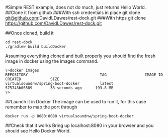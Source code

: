 #Simple REST example, does not do much, just returns Hello World.
##Clone it from github
###With ssh credentials in place
git clone git@github.com:DavidLDawes/rest-dock.git
###With https
git clone https://github.com/DavidLDawes/rest-dock.git

##Once cloned, build it
```
cd rest-dock
./gradlew build buildDocker
```
Assuming everything cloned and built properly you should find the fresh image in docker using the images command.
```
\>docker images
REPOSITORY                                TAG                 IMAGE ID            CREATED             SIZE
virtualsoundnw/spring-boot-docker         latest              575743b06589        38 seconds ago      193.8 MB
\>
```
##Launch it in Docker
The image can be used to run it, for this case remember to map the port through
```
docker run -p 8080:8080 virtualsoundnw/spring-boot-docker
```
##Check that it works
Bring up localhost:8080 in your browser and you should see Hello Docker World.
